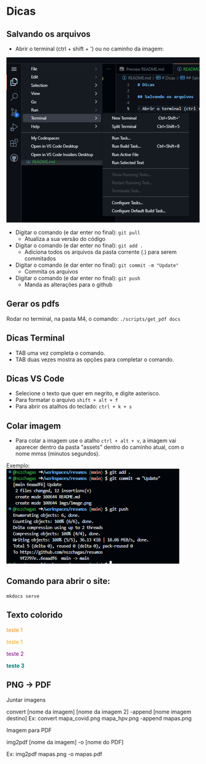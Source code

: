 # Dicas

## Salvando os arquivos

- Abrir o terminal (ctrl + shift + ') ou no caminho da imagem:

![Alt text](imgs/image.png)

- Digitar o comando (e dar enter no final): `git pull`
  - Atualiza a sua versão do código
- Digitar o comando (e dar enter no final): `git add .`
  - Adiciona todos os arquivos da pasta corrente (.) para serem commitados
- Digitar o comando (e dar enter no final): `git commit -m "Update"`
  - Commita os arquivos
- Digitar o comando (e dar enter no final): `git push`
  - Manda as alterações para o github

## Gerar os pdfs

Rodar no terminal, na pasta M4, o comando:
`./scripts/get_pdf docs`

## Dicas Terminal

- TAB uma vez completa o comando.
- TAB duas vezes mostra as opções para completar o comando.

## Dicas VS Code

- Selecione o texto que quer em negrito, e digite asterisco.
- Para formatar o arquivo `shift + alt + f`
- Para abrir os atalhos do teclado: `ctrl + k + s`

## Colar imagem

- Para colar a imagem use o atalho `ctrl + alt + v`, a imagem vai aparecer dentro da pasta "assets" dentro do caminho atual, com o nome mmss (minutos segundos).

Exemplo:
![Alt text](imgs/image2.png)

## Comando para abrir o site:

`mkdocs serve`

## Texto colorido

<span style="color:darkorange">teste 1</span>

<span style="color:orange">teste 1</span>

<span style="color:purple">teste 2</span>

<span style="color:teal">**teste 3**</span>


## PNG -> PDF

Juntar imagens

convert [nome da imagem] [nome da imagem 2] -append [nome imagem destino]
Ex: 
convert mapa_covid.png mapa_hpv.png -append mapas.png

Imagem para PDF

img2pdf [nome da imagem] -o [nome do PDF]

Ex: 
img2pdf mapas.png -o mapas.pdf 


